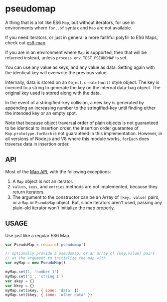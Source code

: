 # pseudomap

A thing that is a lot like ES6 `Map`, but without iterators, for use
in environments where `for..of` syntax and `Map` are not available.

If you need iterators, or just in general a more faithful polyfill to
ES6 Maps, check out [es6-map](http://npm.im/es6-map).

If you are in an environment where `Map` is supported, then that will
be returned instead, unless `process.env.TEST_PSEUDOMAP` is set.

You can use any value as keys, and any value as data.  Setting again
with the identical key will overwrite the previous value.

Internally, data is stored on an `Object.create(null)` style object.
The key is coerced to a string to generate the key on the internal
data-bag object.  The original key used is stored along with the data.

In the event of a stringified-key collision, a new key is generated by
appending an increasing number to the stringified-key until finding
either the intended key or an empty spot.

Note that because object traversal order of plain objects is not
guaranteed to be identical to insertion order, the insertion order
guarantee of `Map.prototype.forEach` is not guaranteed in this
implementation.  However, in all versions of Node.js and V8 where this
module works, `forEach` does traverse data in insertion order.

## API

Most of the [Map
API](https://developer.mozilla.org/en-US/docs/Web/JavaScript/Reference/Global_Objects/Map),
with the following exceptions:

1. A `Map` object is not an iterator.
2. `values`, `keys`, and `entries` methods are not implemented,
   because they return iterators.
3. The argument to the constructor can be an Array of `[key, value]`
   pairs, or a `Map` or `PseudoMap` object.  But, since iterators
   aren't used, passing any plain-old iterator won't initialize the
   map properly.

## USAGE

Use just like a regular ES6 Map.

```javascript
var PseudoMap = require('pseudomap')

// optionally provide a pseudomap, or an array of [key,value] pairs
// as the argument to initialize the map with
var myMap = new PseudoMap()

myMap.set(1, 'number 1')
myMap.set('1', 'string 1')
var akey = {}
var bkey = {}
myMap.set(akey, { some: 'data' })
myMap.set(bkey, { some: 'other data' })
```
